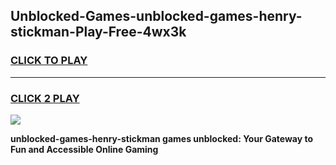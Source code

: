 
## Unblocked-Games-unblocked-games-henry-stickman-Play-Free-4wx3k
<h3>
<a href="https://premium76.site?title=unblocked-games-henry-stickman&ref=23A">CLICK TO PLAY</a></h3>
<hr>

<h3>
<a href="https://premium76.site?title=unblocked-games-henry-stickman&ref=23A">CLICK 2 PLAY</a>
  
</h3>

<a href="https://premium76.site?title=unblocked-games-henry-stickman&ref=23A"><img src="https://clearcache.store/games.png"></a>


**unblocked-games-henry-stickman games unblocked: Your Gateway to Fun and Accessible Online Gaming**

